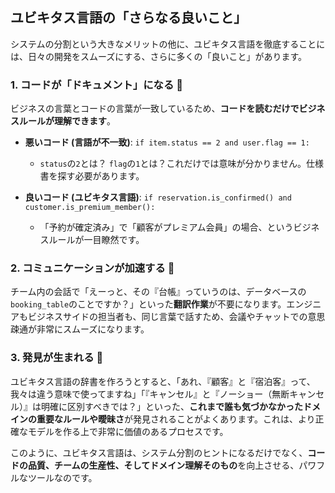 ## ユビキタス言語の「さらなる良いこと」

システムの分割という大きなメリットの他に、ユビキタス言語を徹底することには、日々の開発をスムーズにする、さらに多くの「良いこと」があります。

### 1. コードが「ドキュメント」になる 📖
ビジネスの言葉とコードの言葉が一致しているため、**コードを読むだけでビジネスルールが理解できます**。

* **悪いコード (言語が不一致)**: `if item.status == 2 and user.flag == 1:`
    * `status`の`2`とは？ `flag`の`1`とは？これだけでは意味が分かりません。仕様書を探す必要があります。

* **良いコード (ユビキタス言語)**: `if reservation.is_confirmed() and customer.is_premium_member():`
    * 「予約が確定済み」で「顧客がプレミアム会員」の場合、というビジネスルールが一目瞭然です。

### 2. コミュニケーションが加速する 🚀
チーム内の会話で「えーっと、その『台帳』っていうのは、データベースの`booking_table`のことですか？」といった**翻訳作業**が不要になります。エンジニアもビジネスサイドの担当者も、同じ言葉で話すため、会議やチャットでの意思疎通が非常にスムーズになります。

### 3. 発見が生まれる 🌱
ユビキタス言語の辞書を作ろうとすると、「あれ、『顧客』と『宿泊客』って、我々は違う意味で使ってますね」「『キャンセル』と『ノーショー（無断キャンセル）』は明確に区別すべきでは？」といった、**これまで誰も気づかなかったドメインの重要なルールや曖昧さ**が発見されることがよくあります。これは、より正確なモデルを作る上で非常に価値のあるプロセスです。

このように、ユビキタス言語は、システム分割のヒントになるだけでなく、**コードの品質、チームの生産性、そしてドメイン理解そのもの**を向上させる、パワフルなツールなのです。